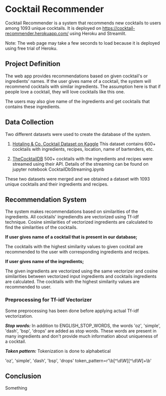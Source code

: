 # Cocktail Recommender

Cocktail Recommender is a system that recommends new cocktails to users among 1093 unique cocktails. It is deployed on https://cocktail-recommender.herokuapp.com/ using Heroku and Streamlit.

Note: The web page may take a few seconds to load because it is deployed using free trial of Heroku.



## Project Definition

The web app provides recommendations based on given cocktail's or ingredients' names. If the user gives name of a cocktail, the system will recommend cocktails with similar ingredients. The assumption here is that if people love a cocktail, they will love cocktails like this one. 

The users may also give name of the ingredients and get cocktails that contains these ingredients.  


## Data Collection
Two different datasets were used to create the database of the system. 
1) [Hotaling & Co. Cocktail Dataset on Kaggle](https://www.kaggle.com/shuyangli94/cocktails-hotaling-co)
This dataset contains 600+ cocktails with ingredients, recipes, location, name of bartenders, etc.

2) [TheCocktailDB](https://www.thecocktaildb.com/) 
500+ cocktails with the ingredients and recipes were streamed using their API. Details of the streaming can be found on jupyter notebook CocktailDbStreaming.ipynb

These two datasets were merged and we obtained a dataset with 1093 unique cocktails and their ingredients and recipes.   

## Recommendation System
The system makes recommendations based on similarities of the ingredients. All cocktails' ingrediendts are vectorized using Tf-idf technique. Cosine similarities of vectorized ingredients are calculated to find the similarities of the cocktails. 

**If user gives name of a cocktail that is present in our database;**

The cocktails with the highest similarity values to given cocktail are recommended to the user with corresponding ingredients and recipes.  

**If user gives name of the ingredients;**

The given ingredients are vectorized using the same vectorizer and cosine similarities between vectorized input ingredients and cocktails ingredients are calculated. The cocktails with the highest similarity values are recommended to user. 

### Preprocessing for Tf-idf Vectorizer
Some preprocessing has been done before applying actual Tf-idf vectorization. 

***Stop words:*** In addition to ENGLISH_STOP_WORDS, the words 'oz', 'simple', 'dash', 'bsp', 'drops' are added as stop words. These words are present in many ingredients and don't provide much information about uniqueness of a cocktail. 

***Token pattern:*** Tokenization is done to alphabetical 


'oz', 'simple', 'dash', 'bsp', 'drops'
token_pattern=r'\b[^\d\W][^\d\W]+\b'





## Conclusion 
Something
